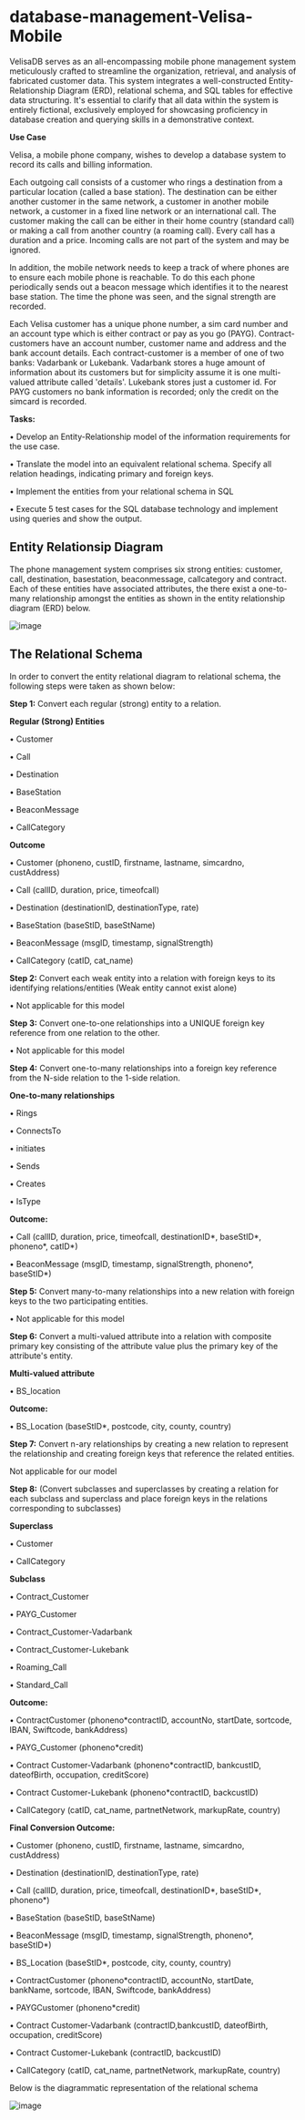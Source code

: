 # database-management-Velisa-Mobile

VelisaDB serves as an all-encompassing mobile phone management system meticulously crafted to streamline the organization, retrieval, and analysis of fabricated customer data. This system integrates a well-constructed Entity-Relationship Diagram (ERD), relational schema, and SQL tables for effective data structuring. It's essential to clarify that all data within the system is entirely fictional, exclusively employed for showcasing proficiency in database creation and querying skills in a demonstrative context.

**Use Case**

Velisa, a mobile phone company, wishes to develop a database system to record its calls and billing information. 

Each outgoing call consists of a customer who rings a destination from a particular location (called a base station). The destination can be either another customer in the same network, a customer in another mobile network, a customer in a fixed line network or an international call. The customer making the call can be either in their home country (standard call) or making a call from another country (a roaming call). Every call has a duration and a price. Incoming calls are not part of the system and may be ignored. 

In addition, the mobile network needs to keep a track of where phones are to ensure each mobile phone is reachable. To do this each phone periodically sends out a beacon message which identifies it to the nearest base station. The time the phone was seen, and the signal strength are recorded. 

Each Velisa customer has a unique phone number, a sim card number and an account type which is either contract or pay as you go (PAYG). Contract-customers have an account number, customer name and address and the bank account details. Each contract-customer is a member of one of two banks: Vadarbank or Lukebank. Vadarbank stores a huge amount of information about its customers but for simplicity assume it is one multi-valued attribute called 'details'. Lukebank stores just a customer id. For PAYG customers no bank information is recorded; only the credit on the simcard is recorded.

**Tasks:**

•	Develop an Entity-Relationship model of the information requirements for the use case.

•	Translate the model into an equivalent relational schema. Specify all relation headings, indicating primary and foreign keys. 

•	Implement the entities from your relational schema in SQL

•	Execute 5 test cases for the SQL database technology and implement using queries and show the output.



## **Entity Relationsip Diagram**

The phone management system comprises six strong entities: customer, call, destination, basestation, beaconmessage, callcategory and contract. Each of these entities have associated attributes, the there exist a one-to-many relationship amongst the entities as shown in the entity relationship diagram (ERD) below.

![image](https://github.com/Saritanaiki/database-management-Velisa-Mobile/assets/103121228/4f2fe7bf-b43f-4e22-9653-b490db31220f)

## **The Relational Schema**

In order to convert the entity relational diagram to relational schema, the following steps were taken as shown below:

**Step 1:** Convert each regular (strong) entity to a relation.

**Regular (Strong) Entities**

•	Customer

•	Call

•	Destination

•	BaseStation

•	BeaconMessage

•	CallCategory

**Outcome**

•	Customer (phoneno, custID, firstname, lastname, simcardno, custAddress)

•	Call (callID, duration, price, timeofcall)

•	Destination (destinationID, destinationType, rate)

•	BaseStation (baseStID, baseStName)

•	BeaconMessage (msgID, timestamp, signalStrength)

•	CallCategory (catID, cat_name)

**Step 2:** Convert each weak entity into a relation with foreign keys to its identifying relations/entities (Weak entity cannot exist alone)

•	Not applicable for this model

**Step 3:** Convert one-to-one relationships into a UNIQUE foreign key reference from one relation to the other.

•	Not applicable for this model

**Step 4:** Convert one-to-many relationships into a foreign key reference from the N-side relation to the 1-side relation.

**One-to-many relationships**

•	Rings

•	ConnectsTo

•	initiates

•	Sends

•	Creates

•	IsType

**Outcome:**

•	Call (callID, duration, price, timeofcall, destinationID*, baseStID*, phoneno*, catID*)

•	BeaconMessage (msgID, timestamp, signalStrength, phoneno*, baseStID*)

**Step 5:** Convert many-to-many relationships into a new relation with foreign keys to the two participating entities.

•	Not applicable for this model

**Step 6:** Convert a multi-valued attribute into a relation with composite primary key consisting of the attribute value plus the primary key of the attribute's entity.

**Multi-valued attribute**

•	BS_location

**Outcome:**

•	BS_Location (baseStID*, postcode, city, county, country)

**Step 7:** Convert n-ary relationships by creating a new relation to represent the relationship and creating foreign keys that reference the related entities.

Not applicable for our model

**Step 8:** (Convert subclasses and superclasses by creating a relation for each subclass and superclass and place foreign keys in the relations corresponding to subclasses)

**Superclass**

•	Customer

•	CallCategory

**Subclass**

•	Contract_Customer

•	PAYG_Customer

•	Contract_Customer-Vadarbank

•	Contract_Customer-Lukebank

•	Roaming_Call

•	Standard_Call

**Outcome:**

•	ContractCustomer (phoneno*contractID, accountNo, startDate, sortcode, IBAN, Swiftcode, bankAddress)

•	PAYG_Customer (phoneno*credit)

•	Contract Customer-Vadarbank (phoneno*contractID, bankcustID, dateofBirth, occupation, creditScore)

•	Contract Customer-Lukebank (phoneno*contractID, backcustID)

•	CallCategory (catID, cat_name, partnetNetwork, markupRate, country)

**Final Conversion Outcome:**

•	Customer (phoneno, custID, firstname, lastname, simcardno, custAddress)

•	Destination (destinationID, destinationType, rate)

•	Call (callID, duration, price, timeofcall, destinationID*, baseStID*, phoneno*)

•	BaseStation (baseStID, baseStName)

•	BeaconMessage (msgID, timestamp, signalStrength, phoneno*, baseStID*)

•	BS_Location (baseStID*, postcode, city, county, country)

•	ContractCustomer (phoneno*contractID, accountNo, startDate, bankName, sortcode, IBAN, Swiftcode, bankAddress)

•	PAYGCustomer (phoneno*credit)

•	Contract Customer-Vadarbank (contractID,bankcustID, dateofBirth, occupation, creditScore)

•	Contract Customer-Lukebank (contractID, backcustID)

•	CallCategory (catID, cat_name, partnetNetwork, markupRate, country)

Below is the diagrammatic representation of the relational schema

![image](https://github.com/Saritanaiki/database-management-Velisa-Mobile/assets/103121228/8b07cc33-0ac1-43f4-bee7-d9d8c4b2b52c)



